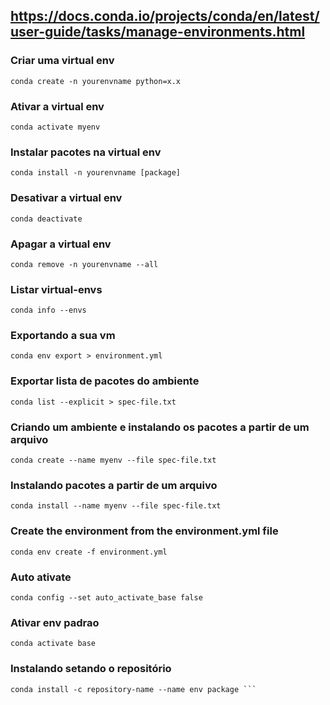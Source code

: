 ## https://docs.conda.io/projects/conda/en/latest/user-guide/tasks/manage-environments.html

### Criar uma virtual env 
```
conda create -n yourenvname python=x.x
```
### Ativar a virtual env
```
conda activate myenv
```
### Instalar pacotes na virtual env
```
conda install -n yourenvname [package]
```
### Desativar a virtual env
```
conda deactivate
```
### Apagar a virtual env 
```
conda remove -n yourenvname --all
```
### Listar virtual-envs
```
conda info --envs
```
### Exportando a sua vm 
```
conda env export > environment.yml
```
### Exportar lista de pacotes do ambiente
```
conda list --explicit > spec-file.txt
```
### Criando um ambiente e instalando os pacotes a partir de um arquivo
```
conda create --name myenv --file spec-file.txt
```
### Instalando pacotes a partir de um arquivo
```
conda install --name myenv --file spec-file.txt
```
### Create the environment from the environment.yml file
```
conda env create -f environment.yml
```
### Auto ativate
```
conda config --set auto_activate_base false
```
### Ativar env padrao
```
conda activate base
```
### Instalando setando o repositório
```
conda install -c repository-name --name env package ```